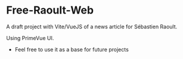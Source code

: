 # Free-Raoult-Web

A draft project with Vite/VueJS of a news article for Sébastien Raoult.

Using PrimeVue UI.

- Feel free to use it as a base for future projects

